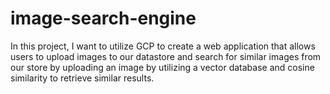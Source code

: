# image-search-engine
In this project, I want to utilize GCP to create a web application that allows users to upload images to our datastore and search for similar images from our store by uploading an image by utilizing a vector database and cosine similarity to retrieve similar results.
